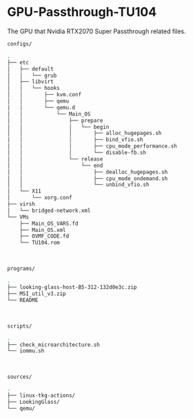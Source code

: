 # GPU-Passthrough-TU104
The GPU that Nvidia RTX2070 Super Passthrough related files.
<br>

`configs/`
```bash
.
├── etc
│   ├── default
│   │   └── grub
│   ├── libvirt
│   │   └── hooks
│   │       ├── kvm.conf
│   │       ├── qemu
│   │       └── qemu.d
│   │           └── Main_OS
│   │               ├── prepare
│   │               │   └── begin
│   │               │       ├── alloc_hugepages.sh
│   │               │       ├── bind_vfio.sh
│   │               │       ├── cpu_mode_performance.sh
│   │               │       └── disable-fb.sh
│   │               └── release
│   │                   └── end
│   │                       ├── dealloc_hugepages.sh
│   │                       ├── cpu_mode_ondemand.sh
│   │                       └── unbind_vfio.sh
│   └── X11
│       └── xorg.conf
├── virsh
│   └── bridged-network.xml
└── VMs
    ├── Main_OS_VARS.fd
    ├── Main_OS.xml
    ├── OVMF_CODE.fd
    └── TU104.rom
```
<br>

`programs/`
```bash
.
├── looking-glass-host-B5-312-132d0e3c.zip
├── MSI_util_v3.zip
└── README
```
<br>

`scripts/`
```bash
.
├── check_microarchitecture.sh
└── iommu.sh
```
<br>

`sources/`
```bash
.
├── linux-tkg-actions/
├── LookingGlass/
└── qemu/
```


